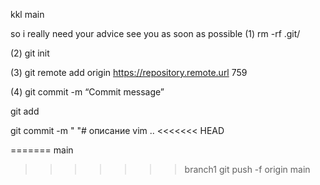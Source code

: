 kkl main

so i really need your advice
see you as soon as possible
(1) rm -rf .git/

(2) git init

(3) git remote add origin https://repository.remote.url 759

(4) git commit -m “Commit message”

git add 

git commit -m " "# описание
vim ..
<<<<<<< HEAD

=======
 main
>>>>>>> branch1
git push -f origin main 
